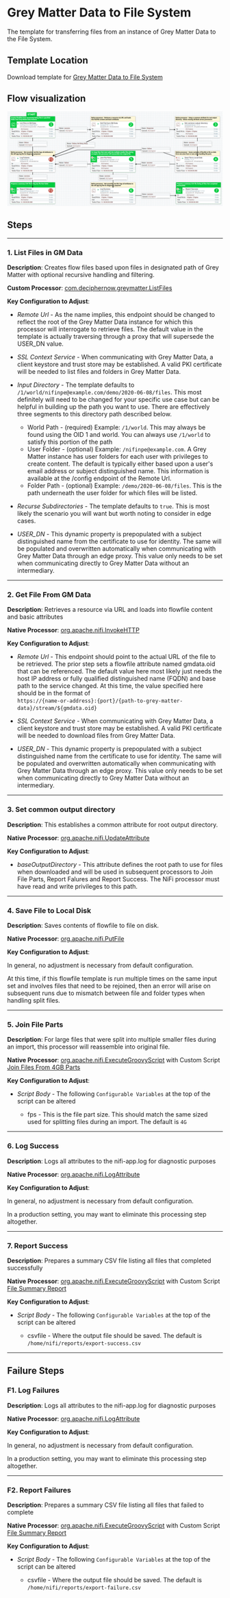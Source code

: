 # Grey Matter Data to File System

The template for transferring files from an instance of Grey Matter Data to the File System.

## Template Location

Download template for [Grey Matter Data to File System](../../nifi-templates/Recreate_File_System_from_GMData.xml)

## Flow visualization

![GM_Data_to_FileSystem](visualizations/GM_Data_to_FileSystem.png)

## Steps

---

### 1. List Files in GM Data

**Description**: Creates flow files based upon files in designated path of Grey Matter with optional recursive handling and filtering.

**Custom Processor**: [com.deciphernow.greymatter.ListFiles](../ListFiles.md)

**Key Configuration to Adjust**:

- _Remote Url_ - As the name implies, this endpoint should be changed to reflect the root of the Grey Matter Data instance for which this processor will interrogate to retrieve files.  The default value in the template is actually traversing through a proxy that will supersede the USER_DN value.

- _SSL Context Service_ - When communicating with Grey Matter Data, a client keystore and trust store may be established.  A valid PKI certificate will be needed to list files and folders in Grey Matter Data.

- _Input Directory_ - The template defaults to `/1/world/nifinpe@example.com/demo/2020-06-08/files`. This most definitely will need to be changed for your specific use case but can be helpful in building up the path you want to use.  There are effectively three segments to this directory path described below.
  - World Path - (required) Example: `/1/world`. This may always be found using the OID 1 and world.  You can always use `/1/world` to satisfy this portion of the path
  - User Folder - (optional) Example: `/nifinpe@example.com`. A Grey Matter instance has user folders for each user with privileges to create content. The default is typically either based upon a user's email address or subject distinguished name. This information is available at the /config endpoint of the Remote Url.  
  - Folder Path - (optional) Example: `/demo/2020-06-08/files`. This is the path underneath the user folder for which files will be listed.

- _Recurse Subdirectories_ - The template defaults to `true`.  This is most likely the scenario you will want but worth noting to consider in edge cases.  

- _USER_DN_ - This dynamic property is prepopulated with a subject distinguished name from the certificate to use for identity.  The same will be populated and overwritten automatically when communicating with Grey Matter Data through an edge proxy.  This value only needs to be set when communicating directly to Grey Matter Data without an intermediary.

---

### 2. Get File From GM Data

**Description**: Retrieves a resource via URL and loads into flowfile content and basic attributes

**Native Processor**: [org.apache.nifi.InvokeHTTP](https://nifi.apache.org/docs/nifi-docs/components/org.apache.nifi/nifi-standard-nar/1.11.4/org.apache.nifi.processors.standard.InvokeHTTP/index.html)

**Key Configuration to Adjust**:

- _Remote Url_ - This endpoint should point to the actual URL of the file to be retrieved.  The prior step sets a flowfile attribute named gmdata.oid that can be referenced.  The default value here most likely just needs the host IP address or fully qualified distinguished name (FQDN) and base path to the service changed.  At this time, the value specified here should be in the format of <br />`https://{name-or-address}:{port}/{path-to-grey-matter-data}/stream/${gmdata.oid}`

- _SSL Context Service_ - When communicating with Grey Matter Data, a client keystore and trust store may be established.  A valid PKI certificate will be needed to download files from Grey Matter Data.

- _USER_DN_ - This dynamic property is prepopulated with a subject distinguished name from the certificate to use for identity.  The same will be populated and overwritten automatically when communicating with Grey Matter Data through an edge proxy.  This value only needs to be set when communicating directly to Grey Matter Data without an intermediary.

---

### 3. Set common output directory

**Description**: This establishes a common attribute for root output directory.

**Native Processor**: [org.apache.nifi.UpdateAttribute](https://nifi.apache.org/docs/nifi-docs/components/org.apache.nifi/nifi-update-attribute-nar/1.11.4/org.apache.nifi.processors.attributes.UpdateAttribute/index.html)

**Key Configuration to Adjust**:

- _baseOutputDirectory_ - This attribute defines the root path to use for files when downloaded and will be used in subsequent processors to Join File Parts, Report Falures and Report Success.  The NiFi processor must have read and write privileges to this path.

---

### 4. Save File to Local Disk

**Description**:  Saves contents of flowfile to file on disk.

**Native Processor**: [org.apache.nifi.PutFile](https://nifi.apache.org/docs/nifi-docs/components/org.apache.nifi/nifi-standard-nar/1.11.4/org.apache.nifi.processors.standard.PutFile/index.html)

**Key Configuration to Adjust**:

In general, no adjustment is necessary from default configuration.

At this time, if this flowfile template is run multiple times on the same input set and involves files that need to be rejoined, then an error will arise on subsequent runs due to mismatch between file and folder types when handling split files.  

---

### 5. Join File Parts

**Description**: For large files that were split into multiple smaller files during an import, this processor will reassemble into original file.  

**Native Processor**: [org.apache.nifi.ExecuteGroovyScript](https://nifi.apache.org/docs/nifi-docs/components/org.apache.nifi/nifi-groovyx-nar/1.11.4/org.apache.nifi.processors.groovyx.ExecuteGroovyScript/index.html) with Custom Script [Join Files From 4GB Parts](../JoinFiles.md)

**Key Configuration to Adjust**:

- _Script Body_ - The following `Configurable Variables` at the top of the script can be altered

  - fps - This is the file part size.  This should match the same sized used for splitting files during an import.  The default is `4G`

---

### 6. Log Success

**Description**: Logs all attributes to the nifi-app.log for diagnostic purposes

**Native Processor**: [org.apache.nifi.LogAttribute](https://nifi.apache.org/docs/nifi-docs/components/org.apache.nifi/nifi-standard-nar/1.11.4/org.apache.nifi.processors.standard.LogAttribute/index.html)

**Key Configuration to Adjust**:

In general, no adjustment is necessary from default configuration.

In a production setting, you may want to eliminate this processing step altogether.

---

### 7. Report Success

**Description**: Prepares a summary CSV file listing all files that completed successfully

**Native Processor**: [org.apache.nifi.ExecuteGroovyScript](https://nifi.apache.org/docs/nifi-docs/components/org.apache.nifi/nifi-groovyx-nar/1.11.4/org.apache.nifi.processors.groovyx.ExecuteGroovyScript/index.html) with Custom Script [File Summary Report](../FileSummaryReport.md)

**Key Configuration to Adjust**:

- _Script Body_ - The following `Configurable Variables` at the top of the script can be altered

  - csvfile - Where the output file should be saved. The default is `/home/nifi/reports/export-success.csv`

---
## Failure Steps

### F1. Log Failures

**Description**: Logs all attributes to the nifi-app.log for diagnostic purposes

**Native Processor**: [org.apache.nifi.LogAttribute](https://nifi.apache.org/docs/nifi-docs/components/org.apache.nifi/nifi-standard-nar/1.11.4/org.apache.nifi.processors.standard.LogAttribute/index.html)

**Key Configuration to Adjust**:

In general, no adjustment is necessary from default configuration.

In a production setting, you may want to eliminate this processing step altogether.

---

### F2. Report Failures

**Description**: Prepares a summary CSV file listing all files that failed to complete

**Native Processor**: [org.apache.nifi.ExecuteGroovyScript](https://nifi.apache.org/docs/nifi-docs/components/org.apache.nifi/nifi-groovyx-nar/1.11.4/org.apache.nifi.processors.groovyx.ExecuteGroovyScript/index.html) with Custom Script [File Summary Report](../FileSummaryReport.md)

**Key Configuration to Adjust**:

- _Script Body_ - The following `Configurable Variables` at the top of the script can be altered

  - csvfile - Where the output file should be saved. The default is `/home/nifi/reports/export-failure.csv`